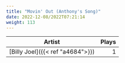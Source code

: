 ```yaml
---
title: "Movin' Out (Anthony's Song)"
date: 2022-12-08/2022T07:21:14
weight: 113
---
```




 Artist | Plays 
----- | -----:
[Billy Joel]({{< ref "a4684">}}) | 1
